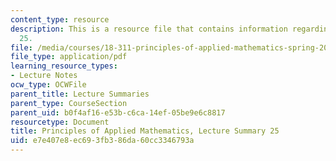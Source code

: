 ```yaml
---
content_type: resource
description: This is a resource file that contains information regarding lecture summary
  25.
file: /media/courses/18-311-principles-of-applied-mathematics-spring-2014/e7e407e8ec693fb386da60cc3346793a_MIT18_311S14_Lecture25.pdf
file_type: application/pdf
learning_resource_types:
- Lecture Notes
ocw_type: OCWFile
parent_title: Lecture Summaries
parent_type: CourseSection
parent_uid: b0f4af16-e53b-c6ca-14ef-05be9e6c8817
resourcetype: Document
title: Principles of Applied Mathematics, Lecture Summary 25
uid: e7e407e8-ec69-3fb3-86da-60cc3346793a
---
```

